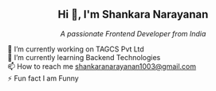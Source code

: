 <h2 align="center">Hi 👋, I'm Shankara Narayanan</h2>
<p align="center"><em align="center">A passionate Frontend Developer from India</em></p>

🔭 I’m currently working on TAGCS Pvt Ltd<br />
🌱 I’m currently learning Backend Technologies<br />
📫 How to reach me shankaranarayanan1003@gmail.com<br />
⚡ Fun fact I am Funny<br />
